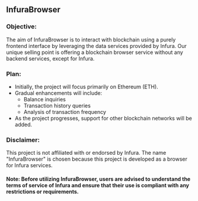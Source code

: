 ## InfuraBrowser
### Objective:
The aim of InfuraBrowser is to interact with blockchain using a purely frontend interface by leveraging the data services provided by Infura. Our unique selling point is offering a blockchain browser service without any backend services, except for Infura.

### Plan:
- Initially, the project will focus primarily on Ethereum (ETH).
- Gradual enhancements will include:
  - Balance inquiries
  - Transaction history queries
  - Analysis of transaction frequency
- As the project progresses, support for other blockchain networks will be added.
  
### Disclaimer:
  This project is not affiliated with or endorsed by Infura. The name "InfuraBrowser" is chosen because this project is developed as a browser for Infura services.

#### Note: Before utilizing InfuraBrowser, users are advised to understand the terms of service of Infura and ensure that their use is compliant with any restrictions or requirements.